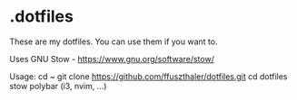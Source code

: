 # .dotfiles

These are my dotfiles.
You can use them if you want to.

Uses GNU Stow - https://www.gnu.org/software/stow/

Usage:
cd ~
git clone https://github.com/ffuszthaler/dotfiles.git
cd dotfiles
stow polybar (i3, nvim, ...)
